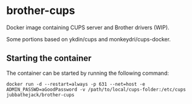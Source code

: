 # brother-cups
Docker image containing CUPS server and Brother drivers (WIP).

Some portions based on ykdin/cups and monkeydri/cups-docker.

## Starting the container
The container can be started by running the following command:
```shell
docker run -d --restart=always -p 631 --net=host -e ADMIN_PASSWD=aGoodPassword -v /path/to/local/cups-folder:/etc/cups jubbathejack/brother-cups
```
